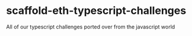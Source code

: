 # scaffold-eth-typescript-challenges
All of our typescript challenges ported over from the javascript world
